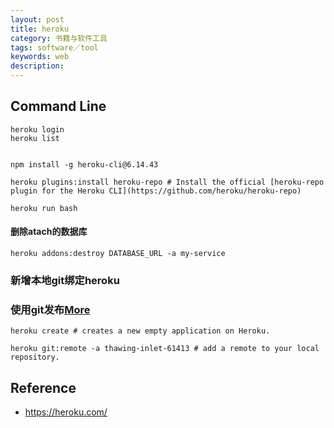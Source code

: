```yaml
---
layout: post
title: heroku
category: 书籍与软件工具
tags: software／tool
keywords: web
description: 
---
```



## Command Line

```
heroku login
heroku list


npm install -g heroku-cli@6.14.43

heroku plugins:install heroku-repo # Install the official [heroku-repo plugin for the Heroku CLI](https://github.com/heroku/heroku-repo)

heroku run bash

```

#### 删除atach的数据库

```
heroku addons:destroy DATABASE_URL -a my-service
```

### 新增本地git绑定heroku

### 使用git发布[More](https://devcenter.heroku.com/articles/git)

```
heroku create # creates a new empty application on Heroku.

heroku git:remote -a thawing-inlet-61413 # add a remote to your local repository.

```

## Reference

* <https://heroku.com/>